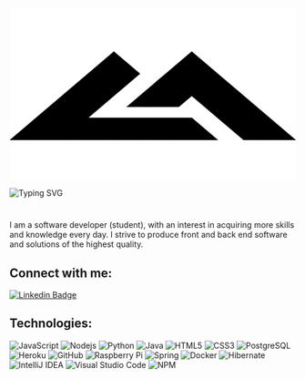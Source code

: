 <img src="https://github.com/lucasmoes/lucasmoes/blob/main/lmlogo.svg" width="100%" height="300">


![Typing SVG](https://readme-typing-svg.herokuapp.com/?lines=Hello!,+I'm+Lucas)

<!-- <img src="https://github.com/lucasmoes/lucasmoes/blob/main/waves.svg" width="100%" height="150"> -->

#

I am a software developer (student), with an interest in acquiring more skills and knowledge every day.
I strive to produce front and back end software and solutions of the highest quality.

## Connect with me:
[![Linkedin Badge](https://img.shields.io/badge/-Lucas-blue?style=flat-square&logo=Linkedin&logoColor=white&link=https://www.linkedin.com/in/lucas-moes/)](https://www.linkedin.com/in/lucas-moes/)


## Technologies:

![JavaScript](https://img.shields.io/badge/JavaScript-323330?style=for-the-badge&logo=javascript&logoColor=F7DF1E)
![Nodejs](https://img.shields.io/badge/Node.js-43853D?style=for-the-badge&logo=node.js&logoColor=white)
![Python](https://img.shields.io/badge/Python-14354C?style=for-the-badge&logo=python&logoColor=white)
![Java](https://img.shields.io/badge/Java-ED8B00?style=for-the-badge&logo=java&logoColor=white)
![HTML5](https://img.shields.io/badge/HTML5-E34F26?style=for-the-badge&logo=html5&logoColor=white)
![CSS3](https://img.shields.io/badge/CSS3-1572B6?style=for-the-badge&logo=css3&logoColor=white)
![PostgreSQL](https://img.shields.io/badge/PostgreSQL-316192?style=for-the-badge&logo=postgresql&logoColor=white)
![Heroku](https://img.shields.io/badge/Heroku-430098?style=for-the-badge&logo=heroku&logoColor=white)
![GitHub](https://img.shields.io/badge/GitHub-100000?style=for-the-badge&logo=github&logoColor=white)
![Raspberry Pi](https://img.shields.io/badge/-Raspberry%20Pi-C51A4A?style=for-the-badge&logo=Raspberry-Pi)
![Spring](https://img.shields.io/badge/Spring-6DB33F?style=for-the-badge&logo=spring&logoColor=white)
![Docker](https://img.shields.io/static/v1?style=for-the-badge&message=Docker&color=2496ED&logo=Docker&logoColor=FFFFFF&label=)
![Hibernate](https://img.shields.io/static/v1?style=for-the-badge&message=Hibernate&color=59666C&logo=Hibernate&logoColor=FFFFFF&label=)
![IntelliJ IDEA](https://img.shields.io/static/v1?style=for-the-badge&message=IntelliJ+IDEA&color=000000&logo=IntelliJ+IDEA&logoColor=FFFFFF&label=)
![Visual Studio Code](https://img.shields.io/static/v1?style=for-the-badge&message=Visual+Studio+Code&color=007ACC&logo=Visual+Studio+Code&logoColor=FFFFFF&label=)
![NPM](https://img.shields.io/badge/NPM-%23000000.svg?style=for-the-badge&logo=npm&logoColor=white)


<!-- ![States](https://github-readme-stats.vercel.app/api?username=lucasmoes&theme=github_dark&count_private=true&include_all_commits=true) -->
